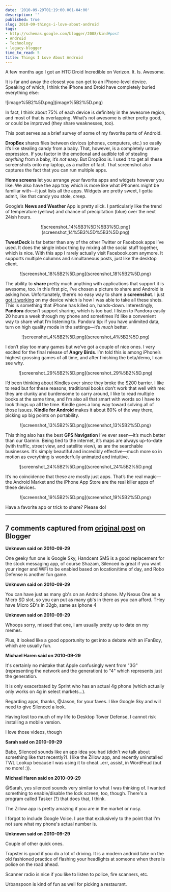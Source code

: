 ```yaml
---
date: '2010-09-29T01:19:00.001-04:00'
description: ''
published: true
slug: 2010-09-things-i-love-about-android
tags:
- http://schemas.google.com/blogger/2008/kind#post
- Android
- Technology
- legacy-blogger
time_to_read: 5
title: Things I Love About Android
---
```


<p>A few months ago I got an HTC Droid Incredible on Verizon. It. Is. Awesome.</p>
<p>It is far and away the closest you can get to an iPhone-level device. Speaking of which, I think the iPhone and Droid have completely buried everything else:</p>
<p>![image%5B2%5D.png](image%5B2%5D.png)</p>
<p>In fact, I think about 75% of each device is definitely in the awesome region, and most of that is overlapping. What’s not awesome is either pretty good, or could be improved (they share weaknesses, too).</p>
<p>This post serves as a brief survey of some of my favorite parts of Android.</p>
<p><strong>DropBox</strong> shares files between devices (phones, computers, etc.) so easily it’s like stealing candy from a baby. That, however, is a completely untrue expression. If you factor in the emotional and audible toll of stealing <em>anything</em> from a baby, it’s <em>not</em> easy. But DropBox is. I used it to get all these screenshots onto my laptop, as a matter of fact. That screenshot also captures the fact that you can run multiple apps.</p>
<p><strong>Home screens </strong>let you arrange your favorite apps and widgets however you like. We also have the app tray which is more like what iPhoners might be familiar with—it just lists all the apps. Widgets are pretty sweet, I gotta admit, like that candy you stole, creep.</p>
<p>Google’s <strong>News and Weather </strong>App is pretty slick. I particularly like the trend of temperature (yellow) and chance of precipitation (blue) over the next 24ish hours.</p>  <p align="center">![screenshot_14%5B3%5D%5B3%5D.png](screenshot_14%5B3%5D%5B3%5D.png)</p>
<p><strong>TweetDeck</strong> is far better than any of the other Twitter or Facebook apps I’ve used. It does the single inbox thing by mixing all the social stuff together, which is nice. With this app I rarely actually visit Facebook.com anymore. It supports multiple columns and simultaneous posts, just like the desktop client.</p>  <p align="center">![screenshot_18%5B2%5D.png](screenshot_18%5B2%5D.png) </p>
<p>The ability to <strong>share </strong>pretty much anything with applications that support it is awesome, too. In this first pic, I’ve chosen a picture to share and Android is asking how. Unfortunately, there’s no easy way to share a <strong>screenshot</strong>. I just <a href="../2010/2010-09-how-to-take-screenshots-from-android.html">got it working</a> on my device which is how I was able to take all these shots. This is something that iPhone has killed on, hands-down. Interestingly, <strong>Pandora</strong> doesn’t support sharing, which is too bad. I listen to Pandora easily 20 hours a week through my phone and sometimes I’d like a convenient way to share what I’m listening to. Pandora tip: if you have unlimited data, turn on high quality mode in the settings—it’s <em>much</em> better.</p>  <p align="center">![screenshot_4%5B2%5D.png](screenshot_4%5B2%5D.png)</p>
<p>I don’t play too many games but we’ve got a couple of nice ones. I very excited for the final release of <strong>Angry Birds</strong>. I’m told this is among iPhone’s highest grossing games of all time, and after finishing the beta/demo, I can see why.</p>  <p align="center">![screenshot_29%5B2%5D.png](screenshot_29%5B2%5D.png)</p>
<p>I’d been thinking about Kindles ever since they broke the $200 barrier. I like to read but for these reasons, traditional books don’t work that well with me: they are clunky and burdensome to carry around, I like to read multiple books at the same time, and I’m also all that smart with words so I have to look things up all the time. Kindle goes a long way toward solving all of those issues. <strong>Kindle for Android </strong>makes it about 80% of the way there, picking up big points on portability. </p>  <p align="center">![screenshot_13%5B2%5D.png](screenshot_13%5B2%5D.png)</p>
<p>This thing also has the best <strong>GPS Navigation</strong> I’ve ever seen—it’s much better than our Garmin. Being tied to the internet, it’s maps are always up-to-date (with traffic, street view, and satellite view), as are the searchable businesses. It’s simply beautiful and incredibly effective—much more so in motion as everything is wonderfully animated and intuitive.</p>  <p align="center">![screenshot_24%5B2%5D.png](screenshot_24%5B2%5D.png)</p>
<p>It’s no coincidence that these are mostly just apps. That’s the real magic—the Android Market and the iPhone App Store are the real killer apps of these devices.</p>  <p align="center">![screenshot_19%5B2%5D.png](screenshot_19%5B2%5D.png)</p>           Have a favorite app or trick to share? Please do!

---

## 7 comments captured from [original post](https://blog.wassupy.com/2010/09/things-i-love-about-android.html) on Blogger

**Unknown said on 2010-09-29**

One geeky fun one is Google Sky, Handcent SMS is a good replacement for the stock messaging app, of course Shazam, Silenced is great if you want your ringer and WiFi to be enabled based on location/time of day, and Robo Defense is another fun game.

**Unknown said on 2010-09-29**

You can have just as many gb's on an Android phone. My Nexus One as a Micro SD slot, so you can put as many gb's in there as you can afford. THey have Micro SD's in 32gb, same as iphone 4

**Unknown said on 2010-09-29**

Whoops sorry, missed that one, I am usually pretty up to date on my memes. 

Plus, it looked like a good opportunity to get into a debate with an iFanBoy, which are usually fun.

**Michael Haren said on 2010-09-29**

It's certainly no mistake that Apple confusingly went from &quot;3G&quot; (representing the network and the generation) to &quot;4&quot; which represents just the generation.

It is only exacerbated by Sprint who has an actual 4g phone (which actually only works on 4g in select markets...).

Regarding apps, thanks, @Jason, for your faves. I like Google Sky and will need to give Silenced a look.

Having lost too much of my life to Desktop Tower Defense, I cannot risk installing a mobile version.

I love those videos, though

**Sarah said on 2010-09-29**

Babe, Silenced sounds like an app idea you had (didn't we talk about something like that recently?).  I like the Zillow app, and recently uninstalled TWL Lookup because I was using it to cheat...err, assist, in WordFeud (but no more! :)).

**Michael Haren said on 2010-09-29**

@Sarah, yes silenced sounds very similar to what I was thinking of. I wanted something to enable/disable the lock screen, too, though. There's a program called Tasker (?) that does that, I think.

The Zillow app is pretty amazing if you are in the market or nosy.

I forgot to include Google Voice. I use that exclusively to the point that I'm not sure what my phone's actual number is.

**Unknown said on 2010-09-29**

Couple of other quick ones. 

Trapster is good if you do a lot of driving. It is a modern android take on the old fashioned practice of flashing your headlights at someone when there is police on the road ahead.

Scanner radio is nice if you like to listen to police, fire scanners, etc.

Urbanspoon is kind of fun as well for picking a restaurant.

